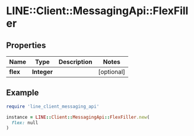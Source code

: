 # LINE::Client::MessagingApi::FlexFiller

## Properties

| Name | Type | Description | Notes |
| ---- | ---- | ----------- | ----- |
| **flex** | **Integer** |  | [optional] |

## Example

```ruby
require 'line_client_messaging_api'

instance = LINE::Client::MessagingApi::FlexFiller.new(
  flex: null
)
```

